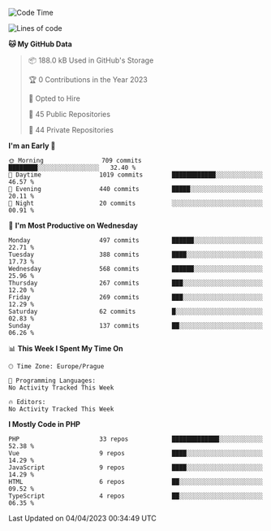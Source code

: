 <!--START_SECTION:waka-->
![Code Time](http://img.shields.io/badge/Code%20Time-1%2C583%20hrs%2058%20mins-blue)

![Lines of code](https://img.shields.io/badge/From%20Hello%20World%20I%27ve%20Written-693.9%20thousand%20lines%20of%20code-blue)

**🐱 My GitHub Data** 

> 📦 188.0 kB Used in GitHub's Storage 
 > 
> 🏆 0 Contributions in the Year 2023
 > 
> 💼 Opted to Hire
 > 
> 📜 45 Public Repositories 
 > 
> 🔑 44 Private Repositories 
 > 
**I'm an Early 🐤** 

```text
🌞 Morning                709 commits         ████████░░░░░░░░░░░░░░░░░   32.40 % 
🌆 Daytime                1019 commits        ████████████░░░░░░░░░░░░░   46.57 % 
🌃 Evening                440 commits         █████░░░░░░░░░░░░░░░░░░░░   20.11 % 
🌙 Night                  20 commits          ░░░░░░░░░░░░░░░░░░░░░░░░░   00.91 % 
```
📅 **I'm Most Productive on Wednesday** 

```text
Monday                   497 commits         ██████░░░░░░░░░░░░░░░░░░░   22.71 % 
Tuesday                  388 commits         ████░░░░░░░░░░░░░░░░░░░░░   17.73 % 
Wednesday                568 commits         ██████░░░░░░░░░░░░░░░░░░░   25.96 % 
Thursday                 267 commits         ███░░░░░░░░░░░░░░░░░░░░░░   12.20 % 
Friday                   269 commits         ███░░░░░░░░░░░░░░░░░░░░░░   12.29 % 
Saturday                 62 commits          █░░░░░░░░░░░░░░░░░░░░░░░░   02.83 % 
Sunday                   137 commits         ██░░░░░░░░░░░░░░░░░░░░░░░   06.26 % 
```


📊 **This Week I Spent My Time On** 

```text
🕑︎ Time Zone: Europe/Prague

💬 Programming Languages: 
No Activity Tracked This Week

🔥 Editors: 
No Activity Tracked This Week
```

**I Mostly Code in PHP** 

```text
PHP                      33 repos            █████████████░░░░░░░░░░░░   52.38 % 
Vue                      9 repos             ████░░░░░░░░░░░░░░░░░░░░░   14.29 % 
JavaScript               9 repos             ████░░░░░░░░░░░░░░░░░░░░░   14.29 % 
HTML                     6 repos             ██░░░░░░░░░░░░░░░░░░░░░░░   09.52 % 
TypeScript               4 repos             ██░░░░░░░░░░░░░░░░░░░░░░░   06.35 % 
```




 Last Updated on 04/04/2023 00:34:49 UTC
<!--END_SECTION:waka-->
<!--
**AlexKratky/AlexKratky** is a ✨ _special_ ✨ repository because its `README.md` (this file) appears on your GitHub profile.

Here are some ideas to get you started:

- 🔭 I’m currently working on ...
- 🌱 I’m currently learning ...
- 👯 I’m looking to collaborate on ...
- 🤔 I’m looking for help with ...
- 💬 Ask me about ...
- 📫 How to reach me: ...
- 😄 Pronouns: ...
- ⚡ Fun fact: ...
-->
